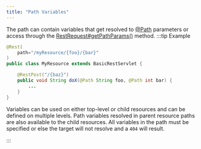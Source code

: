 ```yaml
---
title: "Path Variables"
---
```


The path can contain variables that get resolved to [@Path](../apidocs/org/apache/juneau/http/annotation/Path.html) parameters
or access through the [RestRequest#getPathParams()](../apidocs/org/apache/juneau/rest/RestRequest.html#getPathParams()) method.
:::tip Example


```java
@Rest(
    path="/myResource/{foo}/{bar}"
)
public class MyResource extends BasicRestServlet {

    @RestPost("/{baz}")
    public void String doX(@Path String foo, @Path int bar) {
        ...
    }
}
```


Variables can be used on either top-level or child resources and can be defined on multiple levels.
Path variables resolved in parent resource paths are also available to the child resources.
All variables in the path must be specified or else the target will not resolve and a `404` will result.

:::
